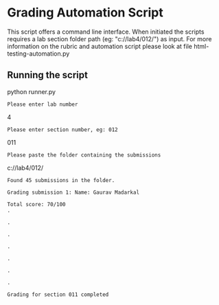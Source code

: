 # Grading Automation Script

This script offers a command line interface. When initiated the scripts requires a lab section folder path (eg: "c://lab4/012/") as input.
For more information on the rubric and automation script please look at file html-testing-automation.py

## Running the script

python runner.py

``` Please enter lab number ```

4

``` Please enter section number, eg: 012 ```

011

``` Please paste the folder containing the submissions ```

c://lab4/012/

```
Found 45 submissions in the folder.

Grading submission 1: Name: Gaurav Madarkal

Total score: 70/100
.

.

.

.

.

.

.

Grading for section 011 completed
```